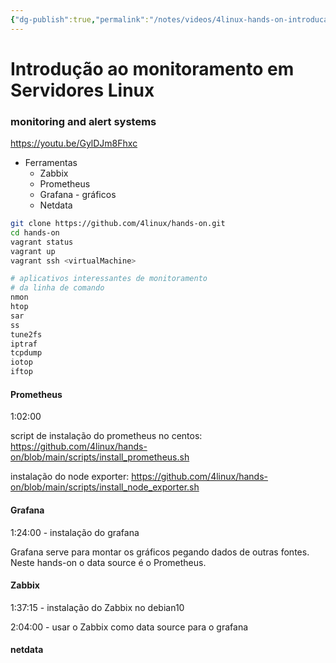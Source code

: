```yaml
---
{"dg-publish":true,"permalink":"/notes/videos/4linux-hands-on-introducao-ao-monitoramento-em-servidores-linux/","dgHomeLink":true,"dgPassFrontmatter":false}
---
```


# Introdução ao monitoramento em Servidores Linux

### monitoring and alert systems

<https://youtu.be/GylDJm8Fhxc>

- Ferramentas
    - Zabbix
    - Prometheus
    - Grafana - gráficos
    - Netdata

```bash
git clone https://github.com/4linux/hands-on.git
cd hands-on
vagrant status
vagrant up
vagrant ssh <virtualMachine>

# aplicativos interessantes de monitoramento
# da linha de comando
nmon
htop
sar
ss
tune2fs
iptraf
tcpdump
iotop
iftop
```

 #### Prometheus
 
1:02:00

script de instalação do prometheus no centos:
<https://github.com/4linux/hands-on/blob/main/scripts/install_prometheus.sh>

instalação do node exporter:
<https://github.com/4linux/hands-on/blob/main/scripts/install_node_exporter.sh>

#### Grafana

1:24:00 - instalação do grafana

Grafana serve para montar os gráficos pegando dados de outras fontes. Neste hands-on o data source é o Prometheus.


#### Zabbix

1:37:15 - instalação do Zabbix no debian10

2:04:00 - usar o Zabbix como data source para o grafana


#### netdata